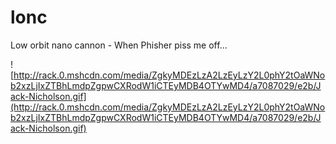 # lonc
Low orbit nano cannon - When Phisher piss me off...

![http://rack.0.mshcdn.com/media/ZgkyMDEzLzA2LzEyLzY2L0phY2tOaWNob2xzLjIxZTBhLmdpZgpwCXRodW1iCTEyMDB4OTYwMD4/a7087029/e2b/Jack-Nicholson.gif](http://rack.0.mshcdn.com/media/ZgkyMDEzLzA2LzEyLzY2L0phY2tOaWNob2xzLjIxZTBhLmdpZgpwCXRodW1iCTEyMDB4OTYwMD4/a7087029/e2b/Jack-Nicholson.gif)
